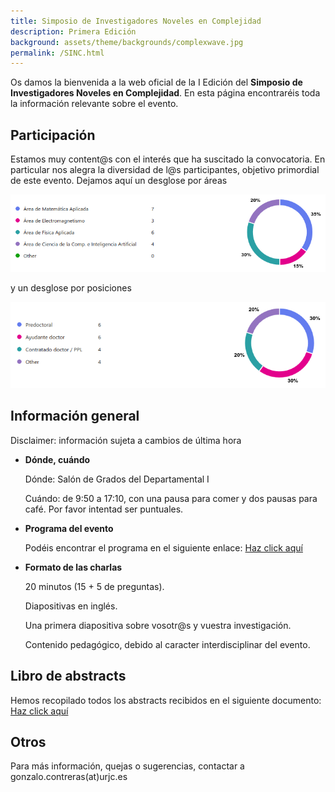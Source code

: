 ```yaml
---
title: Simposio de Investigadores Noveles en Complejidad
description: Primera Edición
background: assets/theme/backgrounds/complexwave.jpg
permalink: /SINC.html
---
```


Os damos la bienvenida a la web oficial de la I Edición del <b>Simposio de Investigadores Noveles en Complejidad</b>. En esta página encontraréis toda la información relevante sobre el evento.

## Participación

Estamos muy content@s con el interés que ha suscitado la convocatoria. En particular nos alegra la diversidad de l@s participantes, objetivo primordial de este evento. Dejamos aquí un desglose por áreas

![Image](assets/theme/images/SINC/participacion_areas.png)

y un desglose por posiciones

![Image](assets/theme/images/SINC/participacion_etapas.png)



## Información general

Disclaimer: información sujeta a cambios de última hora

- **Dónde, cuándo**
    
    Dónde: Salón de Grados del Departamental I

    Cuándo: de 9:50 a 17:10, con una pausa para comer y dos pausas para café. Por favor intentad ser puntuales.

    
- **Programa del evento**

    Podéis encontrar el programa en el siguiente enlace: <a href="assets/docs/SINCprogram.pdf" target="_blank">Haz click aquí </a>
    <!-- <object data="assets/docs/SINCprogram.pdf" width="800" height="500" type='application/pdf'></object> -->
    <!-- ![Doc](assets/docs/SINCprogram.pdf) -->

    
- **Formato de las charlas**
    
    20 minutos (15 + 5 de preguntas). 

    Diapositivas en inglés.

    Una primera diapositiva sobre vosotr@s y vuestra investigación.

    Contenido pedagógico, debido al caracter interdisciplinar del evento.
    


## Libro de abstracts

Hemos recopilado todos los abstracts recibidos en el siguiente documento: <a href="assets/docs/SINCabstracts.pdf" target="_blank">Haz click aquí </a>


## Otros

Para más información, quejas o sugerencias, contactar a gonzalo.contreras(at)urjc.es
